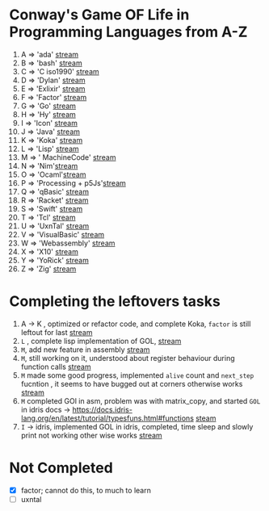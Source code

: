 # Conway's Game OF Life in Programming Languages from A-Z

1.  A => 'ada' [stream](https://youtu.be/hNiIrmFF-fM)
2.  B => 'bash' [stream](https://youtu.be/_9ar23U2InQ)
3.  C => 'C iso1990' [stream](https://youtu.be/KpOGovill-0)
4.  D => 'Dylan' [stream](https://youtu.be/DMO4o3nrRRM)
5.  E => 'Exlixir' [stream](https://youtu.be/DMO4o3nrRRM)
6.  F => 'Factor' [stream](https://youtu.be/u39XBXxo-b8)
7.  G => 'Go' [stream](https://youtu.be/1So88bm9JtA)
8.  H => 'Hy' [stream](https://youtu.be/RCcMudBsDAY)
9.  I => 'Icon' [stream](https://youtu.be/kwL-8qFN83c)
10. J => 'Java' [stream](https://youtu.be/jGSJ96-W98M)
11. K => 'Koka' [stream](https://youtu.be/hpxq6p0j7CQ)
12. L => 'Lisp' [stream]()
13. M => ' MachineCode' [stream](https://youtu.be/XtYlKV3-rFU)
14. N => 'Nim'[stream](https://youtu.be/t7gYFAzFEXc)
15. O => 'Ocaml'[stream](https://youtu.be/4jxJkVTiJbg)
16. P => 'Processing + p5Js'[stream](https://youtu.be/mkANVuVGwGg)
17. Q => 'qBasic' [stream](https://youtu.be/z0U_dQt0doQ)
18. R => 'Racket' [stream](https://youtu.be/hd2zzERMnDo)
19. S => 'Swift' [stream](https://youtu.be/B02yvOS4fBI)
20. T => 'Tcl' [stream](https://youtu.be/Kw7cu9UoR8A)
21. U => 'UxnTal' [stream](https://youtu.be/UsTbGu5_F8Q)
22. V => 'VisualBasic' [stream](https://youtu.be/Dos2qtdvg-8)
23. W => 'Webassembly' [stream](https://youtu.be/_6hbLkl5MlI)
24. X => 'X10' [stream](https://youtu.be/UX9m8FE4s8w)
25. Y => 'YoRick' [stream](https://youtu.be/VOZGKFzTIkQ)
26. Z => 'Zig' [stream](https://youtu.be/eY1groEaAzc)

#  Completing the leftovers tasks
1. A -> K , optimized or refactor code, and complete Koka, `factor` is still leftout for last
    [stream](https://youtu.be/KqimhEWF0N4)
2. `L` , complete lisp implementation of GOL,
    [stream](https://youtu.be/p7XLOXTQHak)
3. `M`, add new feature in assembly
    [stream](https://youtu.be/ZCcxdryTiNo)
4. `M`, still working on it, understood about register behaviour during 
    function calls
    [stream](https://youtu.be/G3YrVqIp8cc)
5. `M` made some good progress, implemented `alive` count and `next_step` fucntion
    , it seems to have bugged out at corners otherwise works
    [stream](https://youtu.be/iXqobAZnoiY)
6. `M` completed GOl in asm, problem was with matrix_copy, 
    and started `GOL` in idris
    docs -> https://docs.idris-lang.org/en/latest/tutorial/typesfuns.html#functions
    [steam](https://youtu.be/Z7qwq56Qics)
7. `I` -> idris, implemented GOL in idris, completed, time sleep and slowly print
    not working other wise works
    [stream]()



# Not Completed
- [x] factor; cannot do this, to much to learn 
- [ ] uxntal
